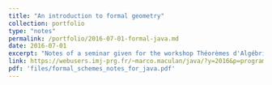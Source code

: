 ```yaml
---
title: "An introduction to formal geometry"
collection: portfolio
type: "notes"
permalink: /portfolio/2016-07-01-formal-java.md
date: 2016-07-01
excerpt: "Notes of a seminar given for the workshop Théorèmes d'Algébrisation 2016 - JAVA"
link: https://webusers.imj-prg.fr/~marco.maculan/java/?y=2016&p=program
pdf: 'files/formal_schemes_notes_for_java.pdf'
---
```

